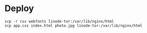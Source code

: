 # Deploy

```shell
scp -r css webfonts linode-tor:/var/lib/nginx/html
scp app.css index.html photo.jpg linode-tor:/var/lib/nginx/html
```
